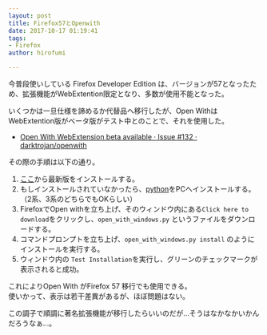 ```yaml
---
layout: post
title: Firefox57とOpenwith
date: 2017-10-17 01:19:41
tags:
- Firefox
author: hirofumi

---
```

今普段使いしている Firefox Developer Edition は、バージョンが57となったため、拡張機能がWebExtention限定となり、多数が使用不能となった。

いくつかは一旦仕様を諦めるか代替品へ移行したが、Open WithはWebExtention版がベータ版がテスト中とのことで、それを使用した。

-   [Open With WebExtension beta available · Issue #132 · darktrojan/openwith](https://github.com/darktrojan/openwith/issues/132)

その際の手順は以下の通り。

1.  [ここ](https://addons.mozilla.org/en-US/firefox/addon/open-with/versions/beta)から最新版をインストールする。
2.  もしインストールされていなかったら、[python](https://www.python.org/downloads/)をPCへインストールする。（2系、3系のどちらでもOKらしい）
3.  FirefoxでOpen withを立ち上げ、そのウィンドウ内にある`Click here to download`をクリックし、`open_with_windows.py` というファイルをダウンロードする。
4.  コマンドプロンプトを立ち上げ、`open_with_windows.py install` のようにインストールを実行する。
5.  ウィンドウ内の `Test Installation`を実行し、グリーンのチェックマークが表示されると成功。

これによりOpen With がFirefox 57 移行でも使用できる。  
使いかって、表示は若干差異があるが、ほぼ問題はない。

この調子で順調に著名拡張機能が移行したらいいのだが…そうはなかなかいかんだろうなぁ…。